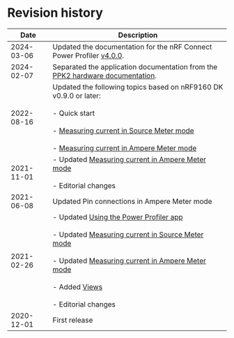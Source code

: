 # Revision history

| Date       | Description                                                                                          |
|------------|------------------------------------------------------------------------------------------------------|
| 2024-03-06 | Updated the documentation for the nRF Connect Power Profiler [v4.0.0](https://github.com/NordicSemiconductor/pc-nrfconnect-ppk/blob/main/Changelog.md).    |
| 2024-02-07 | Separated the application documentation from the [PPK2 hardware documentation](https://docs.nordicsemi.com/bundle/ug_ppk2/page/UG/ppk/PPK_user_guide_Intro.html).    |
| 2022-08-16 | Updated the following topics based on nRF9160 DK v0.9.0 or later:</br></br>- Quick start</br></br>- [Measuring current in Source Meter mode](https://docs.nordicsemi.com/bundle/ug_ppk2/page/UG/ppk/measure_current_source_meter.html)</br></br>- [Measuring current in Ampere Meter mode](https://docs.nordicsemi.com/bundle/ug_ppk2/page/UG/ppk/measure_current_ampere_meter.html) |
| 2021-11-01 | - Updated [Measuring current in Ampere Meter mode](https://docs.nordicsemi.com/bundle/ug_ppk2/page/UG/ppk/measure_current_ampere_meter.html)</br></br>- Editorial changes     |
| 2021-06-08 | Updated Pin connections in Ampere Meter mode                                                         |
| 2021-02-26 | - Updated [Using the Power Profiler app](using_ppk_app.md)</br></br>- Updated [Measuring current in Source Meter mode](https://docs.nordicsemi.com/bundle/ug_ppk2/page/UG/ppk/measure_current_source_meter.html)</br></br>- Updated [Measuring current in Ampere Meter mode](https://docs.nordicsemi.com/bundle/ug_ppk2/page/UG/ppk/measure_current_ampere_meter.html)</br></br>- Added [Views](overview.md)</br></br>- Editorial changes     |
| 2020-12-01 | First release                                                                                        |
